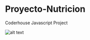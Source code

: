 # Proyecto-Nutricion
Coderhouse Javascript Project


![alt text](https://github.com/pbcarloz/Proyecto-Nutricion/blob/main/captura-proyecto.PNG?raw=true)

